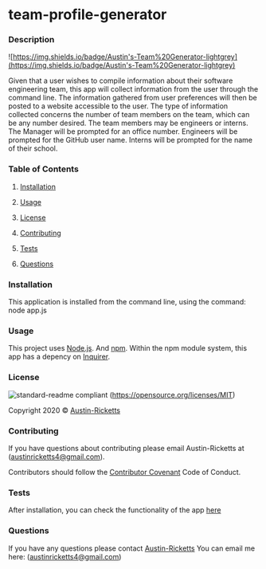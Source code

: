 # team-profile-generator

### Description

![https://img.shields.io/badge/Austin's-Team%20Generator-lightgrey](https://img.shields.io/badge/Austin's-Team%20Generator-lightgrey)

Given that a user wishes to compile information about their software engineering team, this app will collect information from the user through the command line. The information gathered from user preferences will then be posted to a website accessible to the user. The type of information collected concerns the number of team members on the team, which can be any number desired. The team members may be engineers or interns. The Manager will be prompted for an office number. Engineers will be prompted for the GitHub user name. Interns will be prompted for the name of their school.

### Table of Contents

1. [Installation](#installation)

2. [Usage](#usage)

3. [License](#license)

4. [Contributing](#contributing)

5. [Tests](#tests)

6. [Questions](#questions)

### Installation

This application is installed from the command line, using the command: node app.js

### Usage

This project uses [Node.js](https://nodejs.org/en/).
And [npm](https://www.npmjs.com/). Within the npm module system, this app has a depency on [Inquirer](https://www.npmjs.com/package/inquirer).

### License

![standard-readme compliant](https://img.shields.io/badge/License-MIT-yellow.svg)
(https://opensource.org/licenses/MIT)

Copyright 2020 © [Austin-Ricketts](https://github.com/Austin-Ricketts)

### Contributing

If you have questions about contributing please email Austin-Ricketts at (austinricketts4@gmail.com).

Contributors should follow the [Contributor Covenant](https://www.contributor-covenant.org/version/1/3/0/code-of-conduct/) Code of Conduct.

### Tests

After installation, you can check the functionality of the app [here](https://github.com/Austin-Ricketts/team-profile-generator/tree/master/test)

### Questions

If you have any questions please contact [Austin-Ricketts](https://github.com/Austin-Ricketts)
You can email me here: (austinricketts4@gmail.com)
